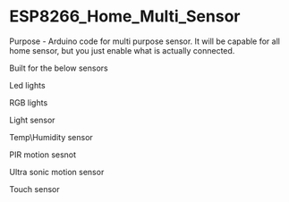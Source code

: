 # ESP8266_Home_Multi_Sensor

Purpose - Arduino code for multi purpose sensor.
It will be capable for all home sensor, but you just enable what is actually connected.

Built for the below sensors

Led lights

RGB lights

Light sensor

Temp\Humidity sensor

PIR motion sesnot

Ultra sonic motion sensor

Touch sensor
